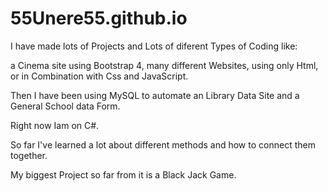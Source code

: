 # 55Unere55.github.io

I have made lots of Projects and Lots of diferent Types of Coding like: 

a Cinema site using Bootstrap 4, many different Websites, using only Html, or in Combination with Css and JavaScript.

Then I have been using MySQL to automate an Library Data Site and a General School data Form. 

Right now Iam on C#. 

So far I've learned a lot about different methods and how to connect them together. 

My biggest Project so far from it is a Black Jack Game. 
